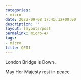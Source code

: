 ```yaml
---
categories:
- micro
date: 2022-09-08 17:45:12+00:00
description: ''
layout: layouts/post
permalink: micro-4/
tags:
- micro
title: QEII
---
```


London Bridge is Down.

May Her Majesty rest in peace.
